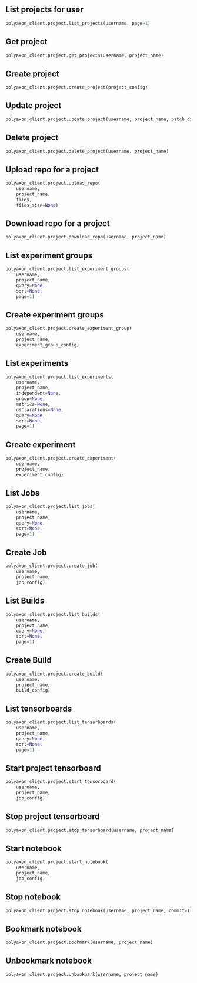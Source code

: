 ## List projects for user

```python
polyaxon_client.project.list_projects(username, page=1)
```

## Get project

```python
polyaxon_client.project.get_projects(username, project_name)
```

## Create project

```python
polyaxon_client.project.create_project(project_config)
```

## Update project

```python
polyaxon_client.project.update_project(username, project_name, patch_dict)
```

## Delete project

```python
polyaxon_client.project.delete_project(username, project_name)
```

## Upload repo for a project

```python
polyaxon_client.project.upload_repo(
    username,
    project_name,
    files,
    files_size=None)
```

## Download repo for a project

```python
polyaxon_client.project.download_repo(username, project_name)
```

## List experiment groups

```python
polyaxon_client.project.list_experiment_groups(
    username,
    project_name,
    query=None,
    sort=None,
    page=1)
```

## Create experiment groups

```python
polyaxon_client.project.create_experiment_group(
    username,
    project_name,
    experiment_group_config)
```

## List experiments

```python
polyaxon_client.project.list_experiments(
    username,
    project_name,
    independent=None,
    group=None,
    metrics=None,
    declarations=None,
    query=None,
    sort=None,
    page=1)
```

## Create experiment

```python
polyaxon_client.project.create_experiment(
    username,
    project_name,
    experiment_config)
```

## List Jobs

```python
polyaxon_client.project.list_jobs(
    username,
    project_name,
    query=None,
    sort=None,
    page=1)
```

## Create Job

```python
polyaxon_client.project.create_job(
    username,
    project_name,
    job_config)
```

## List Builds

```python
polyaxon_client.project.list_builds(
    username,
    project_name,
    query=None,
    sort=None,
    page=1)
```

## Create Build

```python
polyaxon_client.project.create_build(
    username,
    project_name,
    build_config)
```


## List tensorboards

```python
polyaxon_client.project.list_tensorboards(
    username,
    project_name,
    query=None,
    sort=None,
    page=1)
```

## Start project tensorboard

```python
polyaxon_client.project.start_tensorboard(
    username,
    project_name,
    job_config)
```

## Stop project tensorboard

```python
polyaxon_client.project.stop_tensorboard(username, project_name)
```

## Start notebook

```python
polyaxon_client.project.start_notebook(
    username,
    project_name,
    job_config)
```

## Stop notebook

```python
polyaxon_client.project.stop_notebook(username, project_name, commit=True)
```

## Bookmark notebook

```python
polyaxon_client.project.bookmark(username, project_name)
```

## Unbookmark notebook

```python
polyaxon_client.project.unbookmark(username, project_name)
```
